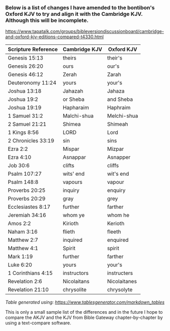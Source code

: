 ### Below is a list of changes I have amended to the bontibon's Oxford KJV to try and align it with the Cambridge KJV. Although this will be incomplete.

https://www.tapatalk.com/groups/bibleversiondiscussionboard/cambridge-and-oxford-kjv-editions-compared-t4330.html

| Scripture Reference | Cambridge KJV | Oxford KJV   |
|---------------------|---------------|--------------|
| Genesis 15:13       | theirs        | their's      |
| Genesis 26:20       | ours          | our's        |
| Genesis 46:12       | Zerah         | Zarah        |
| Deuteronomy 11:24   | yours         | your's       |
| Joshua 13:18        | Jahazah       | Jahaza       |
| Joshua 19:2         | or Sheba      | and Sheba    |
| Joshua 19:19        | Hapharaim     | Haphraim     |
| 1 Samuel 31:2       | Malchi-shua   | Melchi-shua  |
| 2 Samuel 21:21      | Shimea        | Shimeah      |
| 1 Kings 8:56        | LORD          | Lord         |
| 2 Chronicles 33:19  | sin           | sins         |
| Ezra 2:2            | Mispar        | Mizpar       |
| Ezra 4:10           | Asnappar      | Asnapper     |
| Job 30:6            | clifts        | cliffs       |
| Psalm 107:27        | wits' end     | wit's end    |
| Psalm 148:8         | vapours       | vapour       |
| Proverbs 20:25      | inquiry       | enquiry      |
| Proverbs 20:29      | gray          | grey         |
| Ecclesiastes 8:17   | further       | farther      |
| Jeremiah 34:16      | whom ye       | whom he      |
| Amos 2:2            | Kirioth       | Kerioth      |
| Naham 3:16          | flieth        | fleeth       |
| Matthew 2:7         | inquired      | enquired     |
| Matthew 4:1         | Spirit        | spirit       |
| Mark 1:19           | further       | farther      |
| Luke 6:20           | yours         | your's       |
| 1 Corinthians 4:15  | instructors   | instructers  |
| Revelation 2:6      | Nicolaitans   | Nicolaitanes |
| Revelation 21:10    | chrysolite    | chrysolyte   |

*Table generated using: https://www.tablesgenerator.com/markdown_tables*

This is only a small sample list of the differences and in the future I hope to compare the AKJV and the KJV from Bible Gateway chapter-by-chapter by using a text-compare software.
